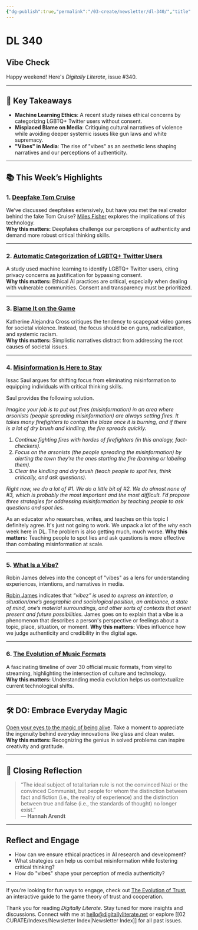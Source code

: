 ```yaml
---
{"dg-publish":true,"permalink":"/03-create/newsletter/dl-340/","title":"Vibe Check","tags":["disinformation","facebook","futures","identity","lgbtq","misinformation","privacy","security","social-media"]}
---
```



# DL 340

## Vibe Check

Happy weekend! Here's _Digitally Literate_, issue #340.  

---

## 🔖 Key Takeaways

- **Machine Learning Ethics**: A recent study raises ethical concerns by categorizing LGBTQ+ Twitter users without consent.  
- **Misplaced Blame on Media**: Critiquing cultural narratives of violence while avoiding deeper systemic issues like gun laws and white supremacy.  
- **"Vibes" in Media**: The rise of "vibes" as an aesthetic lens shaping narratives and our perceptions of authenticity.  

---

## 📚 This Week’s Highlights

### 1. **[Deepfake Tom Cruise](https://www.youtube.com/watch?v=L-LkbsFpC7I)**  
We’ve discussed deepfakes extensively, but have you met the real creator behind the fake Tom Cruise? [Miles Fisher](https://www.hollywoodreporter.com/business/digital/deepfake-tom-cruise-miles-fisher-1235182932/) explores the implications of this technology.  
**Why this matters:** Deepfakes challenge our perceptions of authenticity and demand more robust critical thinking skills.

---

### 2. **[Automatic Categorization of LGBTQ+ Twitter Users](https://scholarcommons.sc.edu/cgi/viewcontent.cgi?article=1418&context=libsci_facpub)**  
A study used machine learning to identify LGBTQ+ Twitter users, citing privacy concerns as justification for bypassing consent.  
**Why this matters:** Ethical AI practices are critical, especially when dealing with vulnerable communities. Consent and transparency must be prioritized.

---

### 3. **[Blame It on the Game](https://reallifemag.com/blame-it-on-the-game/)**  
Katherine Alejandra Cross critiques the tendency to scapegoat video games for societal violence. Instead, the focus should be on guns, radicalization, and systemic racism.  
**Why this matters:** Simplistic narratives distract from addressing the root causes of societal issues.

---

### 4. **[Misinformation Is Here to Stay](https://www.persuasion.community/p/misinformation-is-here-to-stay-and)**  
Issac Saul argues for shifting focus from eliminating misinformation to equipping individuals with critical thinking skills.  

Saul provides the following solution.

_Imagine your job is to put out fires (misinformation) in an area where arsonists (people spreading misinformation) are always setting fires. It takes many firefighters to contain the blaze once it is burning, and if there is a lot of dry brush and kindling, the fire spreads quickly._

1. _Continue fighting fires with hordes of firefighters (in this analogy, fact-checkers)._
2. _Focus on the arsonists (the people spreading the misinformation) by alerting the town they're the ones starting the fire (banning or labeling them)._
3. _Clear the kindling and dry brush (teach people to spot lies, think critically, and ask questions)._

_Right now, we do a lot of #1. We do a little bit of #2. We do almost none of #3, which is probably the most important and the most difficult. I’d propose three strategies for addressing misinformation by teaching people to ask questions and spot lies._ 

As an educator who researches, writes, and teaches on this topic I definitely agree. It's just not going to work. We unpack a lot of the _why_ each week here in DL. The problem is also getting much, much worse.
**Why this matters:** Teaching people to spot lies and ask questions is more effective than combating misinformation at scale.

---

### 5. **[What Is a Vibe?](https://itsherfactory.substack.com/p/what-is-a-vibe)**  
Robin James delves into the concept of "vibes" as a lens for understanding experiences, intentions, and narratives in media.  

[Robin James](https://twitter.com/doctaj) indicates that _“vibez” is used to express an intention, a situation/one’s geographic and sociological position, an ambiance, a state of mind, one’s material surroundings, and other sorts of contexts that orient present and future possibilities._ James goes on to explain that a vibe is a phenomenon that describes a person's perspective or feelings about a topic, place, situation, or moment.
**Why this matters:** Vibes influence how we judge authenticity and credibility in the digital age.

---

### 6. **[The Evolution of Music Formats](https://loudwire.com/music-formats-history-streaming-cd-tape-vinyl/)**  
A fascinating timeline of over 30 official music formats, from vinyl to streaming, highlighting the intersection of culture and technology.  
**Why this matters:** Understanding media evolution helps us contextualize current technological shifts.

---

## 🛠️ DO: Embrace Everyday Magic

[Open your eyes to the magic of being alive](https://danieljeffries.substack.com/p/the-magic-of-being-alive-today). Take a moment to appreciate the ingenuity behind everyday innovations like glass and clean water.  
**Why this matters:** Recognizing the genius in solved problems can inspire creativity and gratitude.

---

## 🌟 Closing Reflection

> “The ideal subject of totalitarian rule is not the convinced Nazi or the convinced Communist, but people for whom the distinction between fact and fiction (i.e., the reality of experience) and the distinction between true and false (i.e., the standards of thought) no longer exist.”  
> — **Hannah Arendt**

---

## Reflect and Engage

- How can we ensure ethical practices in AI research and development?  
- What strategies can help us combat misinformation while fostering critical thinking?  
- How do "vibes" shape your perception of media authenticity?  

---

If you’re looking for fun ways to engage, check out [The Evolution of Trust](https://ncase.me/trust/), an interactive guide to the game theory of trust and cooperation.

Thank you for reading _Digitally Literate_. Stay tuned for more insights and discussions. Connect with me at [hello@digitallyliterate.net](mailto:hello@digitallyliterate.net) or explore [[02 CURATE/Indexes/Newsletter Index\|Newsletter Index]] for all past issues.
